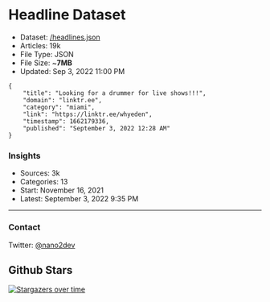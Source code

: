 # Headline Dataset

- Dataset: [/headlines.json](https://raw.githubusercontent.com/fwd/news/master/headlines.json) 
- Articles: 19k
- File Type: JSON
- File Size: ~**7MB**
- Updated: Sep 3, 2022 11:00 PM

```
{
    "title": "Looking for a drummer for live shows!!!",
    "domain": "linktr.ee",
    "category": "miami",
    "link": "https://linktr.ee/whyeden",
    "timestamp": 1662179336,
    "published": "September 3, 2022 12:28 AM"
}
```

### Insights

- Sources: 3k
- Categories: 13
- Start: November 16, 2021
- Latest: September 3, 2022 9:35 PM

---

### Contact 

Twitter: [@nano2dev](https://twitter.com/nano2dev)

## Github Stars

[![Stargazers over time](https://starchart.cc/fwd/news.svg)](https://starchart.cc/fwd/news)
